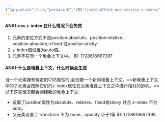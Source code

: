 ```yaml
---
{"dg-publish":true,"permalink":"/01-frontend/html-and-css/css-z-index/","created":"2024-10-23T13:18:53.000+08:00","updated":"2024-12-04T11:31:05.550+08:00"}
---
```


#### ANKI-css z-index 在什么情况下会失效
1. 元素的定位方式不是position:absolute、position:relative、position:absolute,n:fixed 或position:sticky
2. z-index值设置为auto值。
3. 元素不在同一个堆叠上下文中。
ID: 1728616667397

#### ANKI-什么是堆叠上下文，什么时候会生成
当一个元素拥有特定的CSS属性时,会创建一个新的堆叠上下文。==新堆叠上下文中的子元素会按照它们的z-index属性在父亲堆叠上下文之中进行相对的排列。==
以下这些情况都会创建新的堆叠上下文:
+ 设置了position属性为absolute、relative、fixed或sticky 并且 z-index 不为 auto。
+ 父元素设置了 transform 不为 none、opacity 小于1等
ID: 1728616667398



